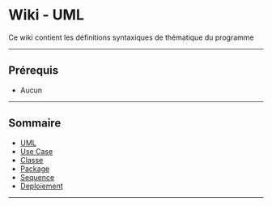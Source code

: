 # Wiki - UML

Ce wiki contient les définitions syntaxiques de thématique du programme
___

## Prérequis

* Aucun

___

## Sommaire

* [UML](https://github.com/seeren-training/UML/wiki/01)
* [Use Case](https://github.com/seeren-training/UML/wiki/02)
* [Classe](https://github.com/seeren-training/UML/wiki/03)
* [Package](https://github.com/seeren-training/UML/wiki/04)
* [Sequence](https://github.com/seeren-training/UML/wiki/05)
* [Deploiement](https://github.com/seeren-training/UML/wiki/06)
___
